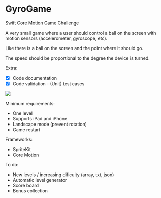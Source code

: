 # GyroGame

Swift Core Motion Game Challenge

A very small game where a user should control a ball on the screen with motion sensors (accelerometer, gyroscope, etc). 

Like there is a ball on the screen and the point where it should go. 

The speed should be proportional to the degree the device is turned.

Extra:
- [x] Code documentation 
- [x] Code validation - (Unit) test cases

<p float="left">
  <img src="https://repository-images.githubusercontent.com/412749340/6de4e003-3a9d-436a-80bf-fa29d10f7cda" />
</p>

Minimum requirements:
* One level
* Supports iPad and iPhone
* Landscape mode (prevent rotation)
* Game restart

Frameworks:
* SpriteKit
* Core Motion

To do:
* New levels / increasing dificulty (array, txt, json)
* Automatic level generator
* Score board
* Bonus collection
